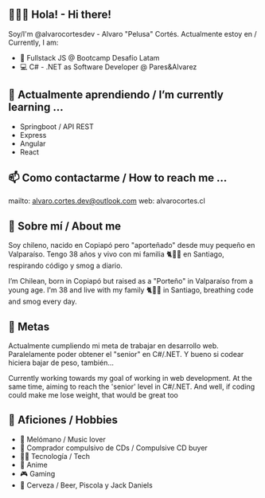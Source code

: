 ## 👋🏻👀 Hola! - Hi there!

Soy/I'm @alvarocortesdev - Alvaro "Pelusa" Cortés.
Actualmente estoy en / Currently, I am:

- 📓 Fullstack JS @ Bootcamp Desafío Latam
- 💻 C# - .NET as Software Developer @ Pares&Alvarez

## 🌱 Actualmente aprendiendo / I’m currently learning ...

- Springboot / API REST
- Express
- Angular
- React

## 📫 Como contactarme / How to reach me ...

mailto: alvaro.cortes.dev@outlook.com
web: alvarocortes.cl

## 🧐 Sobre mí / About me<a name = "sobre"></a>

Soy chileno, nacido en Copiapó pero "aporteñado" desde muy pequeño en Valparaíso.
Tengo 38 años y vivo con mi familia 🐈🙋‍♀️ en Santiago, respirando código y smog a diario.

I’m Chilean, born in Copiapó but raised as a "Porteño" in Valparaíso from a young age. 
I'm 38 and live with my family 🐈🙋‍♀️ in Santiago, breathing code and smog every day.

## 🏁 Metas <a name = "metas"></a>

Actualmente cumpliendo mi meta de trabajar en desarrollo web.
Paralelamente poder obtener el "senior" en C#/.NET.
Y bueno si codear hiciera bajar de peso, también...

Currently working towards my goal of working in web development.
At the same time, aiming to reach the 'senior' level in C#/.NET.
And well, if coding could make me lose weight, that would be great too

## 🚀 Aficiones / Hobbies <a name = "aficiones"></a>

- 🎵 Melómano / Music lover
- 💽 Comprador compulsivo de CDs / Compulsive CD buyer
- 🧑‍💻 Tecnología / Tech
- 🥷 Anime
- 🎮 Gaming
- 🍺 Cerveza / Beer, Piscola y Jack Daniels
